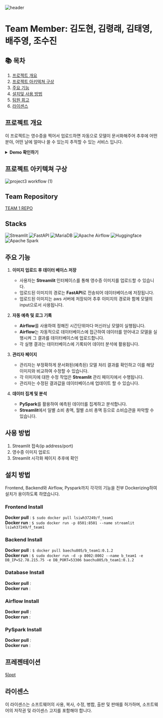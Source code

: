 ![header](https://capsule-render.vercel.app/api?type=waving&color=71B048&height=300&section=header&text=DE32기%20세번째%20프로젝트&desc=클로바%20도넛🍩모델을%20이용한%20가계부&fontSize=60&descSize=30&fontColor=ffffff&fontAlignY=40)

# Team Member: 김도현, 김령래, 김태영, 배주영, 조수진

## 📚 목차
1. [프로젝트 개요](#프로젝트-개요)
2. [프로젝트 아키텍쳐 구상](#프로젝트-아키텍쳐-구상)
3. [주요 기능](#주요-기능)
4. [설치및 사용 방법](#사용-방법)
5. [팀원 회고](#프로젝트-회고)
6. [라이센스](#라이센스)
   
## 프로젝트 개요
이 프로젝트는 영수증을 찍어서 업로드하면 자동으로 모델이 문서화해주어 추후에 어떤 분야, 어떤 날에 얼마나 쓸 수 있는지 추적할 수 있는 서비스 입니다.
<details>
  <summary><strong>Demo 확인하기</strong></summary>

  ![test1](https://github.com/user-attachments/assets/498ea2fd-df40-4c08-b5d9-de3b283fa623)
  이미지 업로드 및 시각화 페이지 보여주기

</details>

## 프로젝트 아키텍쳐 구상
![project3 workflow (1)](https://github.com/user-attachments/assets/f702675c-e4ac-433c-9609-65235861176a)

## Team Repository
[TEAM 1 REPO](https://github.com/DE32-3nd-team1/DE32-3nd-team1)

## Stacks
![Streamlit](https://img.shields.io/badge/Streamlit-FF4B4B?style=for-the-badge&logo=Streamlit&logoColor=white)
![FastAPI](https://img.shields.io/badge/FastAPI-005571?style=for-the-badge&logo=fastapi)
![MariaDB](https://img.shields.io/badge/MariaDB-003545?style=for-the-badge&logo=mariadb&logoColor=white) 
![Apache Airflow](https://img.shields.io/badge/Apache%20Airflow-017CEE?style=for-the-badge&logo=Apache%20Airflow&logoColor=white) 
![Huggingface](https://img.shields.io/badge/-HuggingFace-FDEE21?style=for-the-badge&logo=HuggingFace&logoColor=black)
![Apache Spark](https://img.shields.io/badge/Apache%20Spark-FDEE21?style=for-the-badge&logo=apachespark&logoColor=black)

## 주요 기능

1. **이미지 업로드 후 데이터 베이스 저장**
   - 사용자는 **Streamlit** 인터페이스를 통해 영수증 이미지를 업로드할 수 있습니다.
   - 업로드된 이미지의 경로는 **FastAPI**로 전송되어 데이터베이스에 저장됩니다.
   - 업로드된 이미지는 aws 서버에 저장되어 추후 이미지의 경로와 함께 모델의 input으로서 사용됩니다.

2. **자동 예측 및 로그 기록**
   - **Airflow**를 사용하여 정해진 시간단위마다 머신러닝 모델이 실행됩니다.
   - **Airflow**는 자동적으로 데이터베이스에 접근하여 데이터를 얻어내고 모델을 실행시켜 그 결과를 데이터베이스에 업로드합니다.
   - 각 실행 결과는 데이터베이스에 기록되어 데이터 분석에 활용됩니다.
     
3. **관리자 페이지**
   - 관리자는 부정확하게 문서화된(예측된) 모델 처리 결과를 확인하고 이를 해당 이미지와 비교하여 수정할 수 있습니다.
   - 각 이미지에 대한 수정 작업은 **Streamlit** 관리 페이지에서 수행됩니다.
   - 관리자는 수정된 결과값을 데이터베이스에 업데이트 할 수 있습니다.

4. **데이터 집계 및 분석**
   - **PySpark**를 활용하여 예측된 데이터를 집계하고 분석합니다.
   - **Streamlit**에서 일별 소비 총액, 월별 소비 총액 등으로 소비습관을 파악할 수 있습니다.

## 사용 방법

1. Streamlit 접속(ip address/port)
2. 영수증 이미지 업로드
3. Streamlit 시각화 페이지 추후에 확인

## 설치 방법
Frontend, Backend와 Airflow, Pyspark까지 각각의 기능을 전부 Dockerizing하여 설치가 용이하도록 하였습니다. 
### Frontend Install
**Docker pull** : `$ sudo docker pull lsiwh37249/f_team1`<br />
**Docker run** : `$ sudo docker run -p 8501:8501 --name streamlit lsiwh37249/f_team1`
### Backend Install
**Docker pull** : `$ docker pull baechu805/b_team1:0.1.2`<br />
**Docker run** : `$ sudo docker run -d -p 8002:8002 --name b_team1 -e DB_IP=52.78.215.75 -e DB_PORT=53306 baechu805/b_team1:0.1.2`
### Database Install
**Docker pull** : <br />
**Docker run** :
### Airflow Install
**Docker pull** : <br />
**Docker run** :
### PySpark Install
**Docker pull** : <br />
**Docker run** :

## 프레젠테이션
[팀ppt](https://docs.google.com/presentation/d/1eEjRoTl1rVfWlgvs5Na0BdWhGG5vo6vbI2_LrgWT-0c/edit#slide=id.g2f9df5f8404_1_75)

## 라이센스
이 라이센스는 소프트웨어의 사용, 복사, 수정, 병합, 출판 및 판매를 허가하며, 소프트웨어의 저작권 및 라이센스 고지를 포함해야 합니다.
